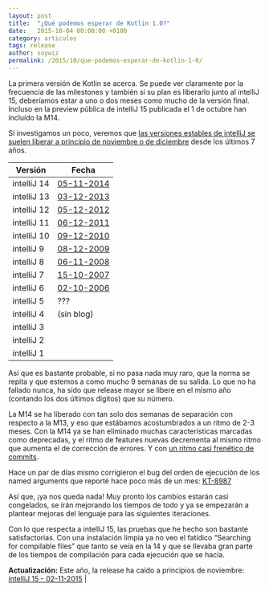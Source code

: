 ```yaml
---
layout: post
title:  "¿Qué podemos esperar de Kotlin 1.0?"
date:   2015-10-04 00:00:00 +0100
category: articulos
tags: release
author: soywiz
permalink: /2015/10/que-podemos-esperar-de-kotlin-1-0/
---
```


La primera versión de Kotlin se acerca. Se puede ver claramente por la frecuencia de las milestones y también si su plan es liberarlo junto al intelliJ 15, deberíamos estar a uno o dos meses como mucho de la versión final. Incluso en la preview pública de intelliJ 15 publicada el 1 de octubre han incluído la M14.

Si investigamos un poco, veremos que [las versiones estables de intelliJ se suelen liberar a principio de noviembre o de diciembre](http://blog.jetbrains.com/idea/category/releases/) desde los últimos 7 años.

| Versión   | Fecha         |
|-----------|---------------|
|intelliJ 14| [05-11-2014](http://blog.jetbrains.com/idea/2014/11/intellij-idea-14-is-released/)  |
|intelliJ 13| [03-12-2013](http://blog.jetbrains.com/idea/2013/12/intellij-idea-13-is-released-work-miracles-in-java-and-beyond/)  |
|intelliJ 12| [05-12-2012](http://blog.jetbrains.com/idea/2012/12/intellij-idea-12-is-available-for-download/)  |
|intelliJ 11| [06-12-2011](http://blog.jetbrains.com/idea/2011/12/intellij-idea-11-is-out-get-ready-for-a-productivity-takeoff/)  |
|intelliJ 10| [09-12-2010](http://blog.jetbrains.com/idea/2010/12/intellij-idea-10-released-new-decade-of-evolution-ahead/)  |
|intelliJ  9| [08-12-2009](http://blog.jetbrains.com/idea/2009/12/intellij-idea-9-finally-out-with-great-new-features-a-performance-boost/)  |
|intelliJ  8| [06-11-2008](http://blog.jetbrains.com/idea/2008/11/meet-jetbrains-release-of-the-year-intellij-idea-8/)  |
|intelliJ  7| [15-10-2007](http://blog.jetbrains.com/idea/2007/10/intellij-idea-the-magnificent-seven/)  |
|intelliJ  6| [02-10-2006](http://blog.jetbrains.com/idea/2006/10/double-volley-intellij-idea-60-and-teamcity-10/)  |
|intelliJ  5| ???         |
|intelliJ  4| (sin blog)    |
|intelliJ  3|               |
|intelliJ  2|               |
|intelliJ  1|               |

Así que es bastante probable, si no pasa nada muy raro, que la norma se repita y que estemos a como mucho 9 semanas de su salida. Lo que no ha fallado nunca, ha sido que release mayor se libere en el mismo año (contando los dos últimos digitos) que su número.

La M14 se ha liberado con tan solo dos semanas de separación con respecto a la M13, y eso que estábamos acostumbrados a un ritmo de 2-3 meses. Con la M14 ya se han eliminado muchas características marcadas como deprecadas, y el ritmo de features nuevas decrementa al mismo ritmo que aumenta el de corrección de errores. Y con [un ritmo casi frenético de commits](https://github.com/JetBrains/kotlin/commits/M14?page=2).

Hace un par de días mismo corrigieron el bug del orden de ejecución de los named arguments que reporté hace poco más de un mes: [KT-8987](https://youtrack.jetbrains.com/issue/KT-8987)

Así que, ¡ya nos queda nada! Muy pronto los cambios estarán casi congelados, se irán mejorando los tiempos de todo y ya se empezarán a plantear mejoras del lenguaje para las siguientes iteraciones.

Con lo que respecta a intelliJ 15, las pruebas que he hecho son bastante satisfactorias. Con una instalación limpia ya no veo el fatídico “Searching for compilable files” que tanto se veía en la 14 y que se llevaba gran parte de los tiempos de compilación para cada ejecución que se hacía.


**Actualización:**
Este año, la release ha caído a principios de noviembre:
[intelliJ 15 - 02-11-2015](http://blog.jetbrains.com/idea/2015/11/intellij-idea-15-released-adds-kotlin-to-the-family-of-supported-jvm-languages/)  |
